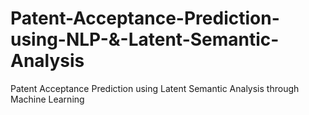# Patent-Acceptance-Prediction-using-NLP-&-Latent-Semantic-Analysis
Patent Acceptance Prediction using Latent Semantic Analysis through Machine Learning 
